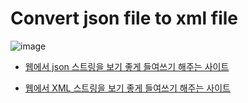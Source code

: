 # Convert json file to xml file

![image](https://user-images.githubusercontent.com/61724682/135044969-5841109c-3712-4d37-bc01-047d7a57aebe.png)

- [웹에서 json 스트링을 보기 좋게 들여쓰기 해주는 사이트](http://json.parser.online.fr/)

-  [웹에서 XML 스트링을 보기 좋게 들여쓰기 해주는 사이트](http://www.xmlviewer.org/)
